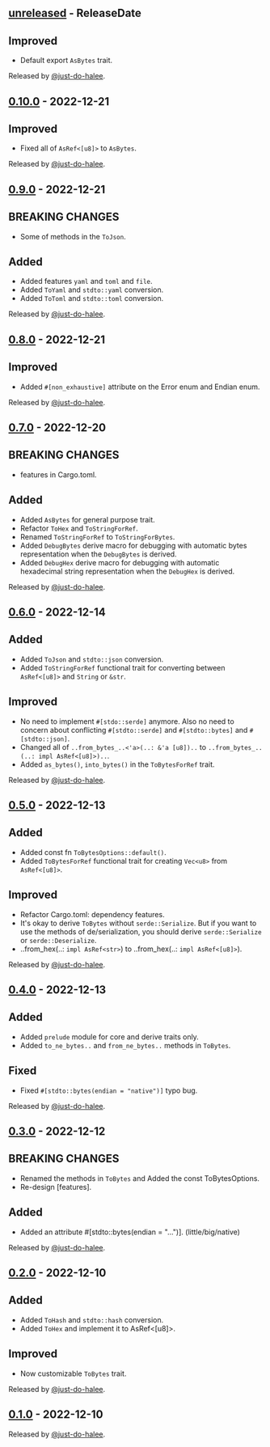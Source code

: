 <!-- next-header -->

## [unreleased] - ReleaseDate


## Improved

- Default export `AsBytes` trait.

Released by [@just-do-halee](https://github.com/just-do-halee).

## [0.10.0] - 2022-12-21

## Improved

- Fixed all of `AsRef<[u8]>` to `AsBytes`.

Released by [@just-do-halee](https://github.com/just-do-halee).

## [0.9.0] - 2022-12-21

## BREAKING CHANGES

- Some of methods in the `ToJson`.

## Added

- Added features `yaml` and `toml` and `file`.
- Added `ToYaml` and `stdto::yaml` conversion.
- Added `ToToml` and `stdto::toml` conversion.

Released by [@just-do-halee](https://github.com/just-do-halee).

## [0.8.0] - 2022-12-21

## Improved

- Added `#[non_exhaustive]` attribute on the Error enum and Endian enum.

Released by [@just-do-halee](https://github.com/just-do-halee).

## [0.7.0] - 2022-12-20

## BREAKING CHANGES

- features in Cargo.toml.

## Added

- Added `AsBytes` for general purpose trait.
- Refactor `ToHex` and `ToStringForRef`.
- Renamed `ToStringForRef` to `ToStringForBytes`.
- Added `DebugBytes` derive macro for debugging with automatic bytes representation when the `DebugBytes` is derived.
- Added `DebugHex` derive macro for debugging with automatic hexadecimal string representation when the `DebugHex` is derived.

Released by [@just-do-halee](https://github.com/just-do-halee).

## [0.6.0] - 2022-12-14

## Added

- Added `ToJson` and `stdto::json` conversion.
- Added `ToStringForRef` functional trait for converting between `AsRef<[u8]>` and `String` or `&str`.

## Improved

- No need to implement `#[stdo::serde]` anymore. Also no need to concern about conflicting `#[stdto::serde]` and `#[stdto::bytes]` and `#[stdto::json]`.
- Changed all of `..from_bytes_..<'a>(..: &'a [u8])..` to `..from_bytes_..(..: impl AsRef<[u8]>)..`.
- Added `as_bytes()`, `into_bytes()` in the `ToBytesForRef` trait.

Released by [@just-do-halee](https://github.com/just-do-halee).

## [0.5.0] - 2022-12-13

## Added

- Added const fn `ToBytesOptions::default()`.
- Added `ToBytesForRef` functional trait for creating `Vec<u8>` from `AsRef<[u8]>`.

## Improved

- Refactor Cargo.toml: dependency features.
- It's okay to derive `ToBytes` without `serde::Serialize`. But if you want to use the methods of de/serialization, you should derive `serde::Serialize` or `serde::Deserialize`.
- ..from_hex(..:  `impl AsRef<str>`) to ..from_hex(..: `impl AsRef<[u8]>`).

Released by [@just-do-halee](https://github.com/just-do-halee).

## [0.4.0] - 2022-12-13

## Added

- Added `prelude` module for core and derive traits only.
- Added `to_ne_bytes..` and `from_ne_bytes..` methods in `ToBytes`.

## Fixed

- Fixed `#[stdto::bytes(endian = "native")]` typo bug.

Released by [@just-do-halee](https://github.com/just-do-halee).

## [0.3.0] - 2022-12-12

## BREAKING CHANGES

- Renamed the methods in `ToBytes` and Added the const ToBytesOptions.
- Re-design [features].

## Added

- Added an attribute #[stdto::bytes(endian = "...")]. (little/big/native)

Released by [@just-do-halee](https://github.com/just-do-halee).

## [0.2.0] - 2022-12-10

## Added

- Added `ToHash` and `stdto::hash` conversion.
- Added `ToHex` and implement it to AsRef<[u8]>.

## Improved

- Now customizable `ToBytes` trait.

Released by [@just-do-halee](https://github.com/just-do-halee).

## [0.1.0] - 2022-12-10

Released by [@just-do-halee](https://github.com/just-do-halee).

<!-- next-url -->

[unreleased]: https://github.com/just-do-halee/stdto/compare/stdto_core-v0.10.0...HEAD

[0.10.0]: https://github.com/just-do-halee/stdto/compare/stdto_core-v0.9.0...stdto_core-v0.10.0

[0.9.0]: https://github.com/just-do-halee/stdto/compare/stdto_core-v0.8.0...stdto_core-v0.9.0

[0.8.0]: https://github.com/just-do-halee/stdto/compare/stdto_core-v0.7.0...stdto_core-v0.8.0

[0.7.0]: https://github.com/just-do-halee/stdto/compare/stdto_core-v0.6.0...stdto_core-v0.7.0

[0.6.0]: https://github.com/just-do-halee/stdto/compare/stdto_core-v0.5.0...stdto_core-v0.6.0

[0.5.0]: https://github.com/just-do-halee/stdto/compare/v0.4.0...stdto_core-v0.5.0

[0.4.0]: https://github.com/just-do-halee/stdto/compare/v0.3.0...v0.4.0

[0.3.0]: https://github.com/just-do-halee/stdto/compare/v0.2.0...v0.3.0

[0.2.0]: https://github.com/just-do-halee/stdto/compare/v0.1.0...v0.2.0

[0.1.0]: https://github.com/just-do-halee/stdto/compare/v0.1.0...v0.1.0
